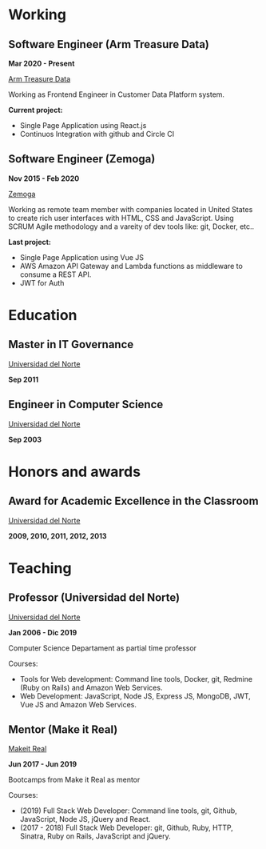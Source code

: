 # Working

## Software Engineer (Arm Treasure Data)

**Mar 2020 - Present**

[Arm Treasure Data](https://www.treasuredata.com/)

Working as Frontend Engineer in Customer Data Platform system.

**Current project:**

- Single Page Application using React.js
- Continuos Integration with github and Circle CI

## Software Engineer (Zemoga)

**Nov 2015 - Feb 2020**

[Zemoga](https://zemoga.com)

Working as remote team member with companies located in United States to create rich user interfaces with HTML, CSS and JavaScript. Using SCRUM Agile methodology and a vareity of dev tools like: git, Docker, etc..

**Last project:**

- Single Page Application using Vue JS
- AWS Amazon API Gateway and Lambda functions as middleware to consume a REST API.
- JWT for Auth

# Education

## Master in IT Governance

[Universidad del Norte](https://uninorte.edu.co)

**Sep 2011**

## Engineer in Computer Science

[Universidad del Norte](https://uninorte.edu.co)

**Sep 2003**

# Honors and awards

## Award for Academic Excellence in the Classroom

[Universidad del Norte](https://uninorte.edu.co)

**2009, 2010, 2011, 2012, 2013**

# Teaching

## Professor (Universidad del Norte)

[Universidad del Norte](https://uninorte.edu.co)

**Jan 2006 - Dic 2019**

Computer Science Departament as partial time professor

Courses:

- Tools for Web development: Command line tools, Docker, git, Redmine (Ruby on Rails) and Amazon Web Services.
- Web Development: JavaScript, Node JS, Express JS, MongoDB, JWT, Vue JS and Amazon Web Services.

## Mentor (Make it Real)

[Makeit Real](https://makeitreal.camp/)

**Jun 2017 - Jun 2019**

Bootcamps from Make it Real as mentor

Courses:

- (2019) Full Stack Web Developer: Command line tools, git, Github, JavaScript, Node JS, jQuery and React.
- (2017 - 2018) Full Stack Web Developer: git, Github, Ruby, HTTP, Sinatra, Ruby on Rails, JavaScript and jQuery.
